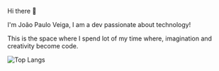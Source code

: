 Hi there 👋

I'm João Paulo Veiga, I am a dev passionate about technology!

This is the space where I spend lot of my time where, imagination and creativity become code.


![Top Langs](https://github-readme-stats.vercel.app/api/top-langs/?username=joao57&theme=swift)

